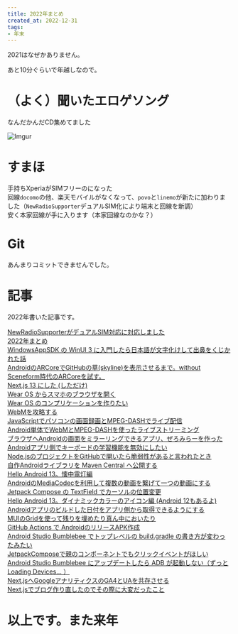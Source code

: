 ```yaml
---
title: 2022年まとめ
created_at: 2022-12-31
tags:
- 年末
---
```


2021はなぜかありません。

あと10分ぐらいで年越しなので。

# （よく）聞いたエロゲソング
なんだかんだCD集めてました

![Imgur](https://i.imgur.com/iuDE8vI.png)

# すまほ
手持ちXperiaがSIMフリーのになった  
回線`docomo`の他、楽天モバイルがなくなって、`povo`と`linemo`が新たに加わりました（`NewRadioSupporter`デュアルSIM化により端末と回線を新調）  
安く本家回線が手に入ります（本家回線なのかな？）

# Git
あんまりコミットできませんでした。

# 記事
2022年書いた記事です。

[NewRadioSupporterがデュアルSIM対応に対応しました](/posts/android_new_radio_supporter_dual_sim_update/)  
[2022年まとめ](/posts/omisoka_2022/)  
[WindowsAppSDK の WinUI 3 に入門したら日本語が文字化けして出鼻をくじかれた話](/posts/windows_winui3_xml_charset/)  
[AndroidのARCoreでGitHubの草(skyline)を表示させるまで。without Sceneform時代のARCoreを試す。](/posts/android_ar_core_github_skyline/)  
[Next.js 13 にした (しただけ)](/posts/next_js_13_migration/)  
[Wear OS からスマホのブラウザを開く](/posts/android_wear_os_open_smartphone_browser/)  
[Wear OS のコンプリケーションを作りたい](/posts/android_wear_os_complication/)  
[WebMを攻略する](/posts/video_webm_spec/)  
[JavaScriptでパソコンの画面録画とMPEG-DASHでライブ配信](/posts/javascript_webm_livestreaming/)  
[Android単体でWebMとMPEG-DASHを使ったライブストリーミング](/posts/android_standalone_webm_livestreaming/)  
[ブラウザへAndroidの画面をミラーリングできるアプリ、ぜろみらーを作った](/posts/android_zero_mirror/)  
[Androidアプリ側でキーボードの学習機能を無効にしたい](/posts/android_disable_keybord_learning/)  
[Node.jsのプロジェクトをGitHubで開いたら脆弱性があると言われたとき](/posts/node_js_github_dependencies/)  
[自作Androidライブラリを Maven Central へ公開する](/posts/android_library_publish_to_maven_central/)  
[Hello Android 13。懐中電灯編](/posts/android_13_camera_flash_torch_level/)  
[AndroidのMediaCodecを利用して複数の動画を繋げて一つの動画にする](/posts/android_mediacodec_merge_video/)  
[Jetpack Compose の TextField でカーソルの位置変更](/posts/android_jc_textfield_cursor/)  
[Hello Android 13。ダイナミックカラーのアイコン編 (Android 12もあるよ)](/posts/android_13_dynamic_color_icon/)  
[Androidアプリのビルドした日付をアプリ側から取得できるようにする](/posts/android_build_date_resource/)  
[MUIのGridを使って残りを埋めたり真ん中においたり](/posts/react_material_ui_responsive/)  
[GitHub Actions で AndroidのリリースAPK作成](/posts/github_actions_android_release_apk/)  
[Android Studio Bumblebee でトップレベルの build.gradle の書き方が変わったみたい](/posts/android_gradle_bumblebee/)  
[JetpackComposeで親のコンポーネントでもクリックイベントがほしい](/posts/android_jc_parent_component_click/)  
[Android Studio Bumblebee にアップデートしたら ADB が起動しない（ずっと Loading Devices... ）](/posts/android_studio_bumblebee_not_start_adb/)  
[Next.jsへGoogleアナリティクスのGA4とUAを共存させる](/posts/next_js_google_analytics_ua_ga4/)  
[Next.jsでブログ作り直したのでその際に大変だったこと](/posts/taihendattakoto_next_js_blog/)  

# 以上です。また来年